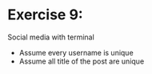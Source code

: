 # Exercise 9:

Social media with terminal
- Assume every username is unique
- Assume all title of the post are unique